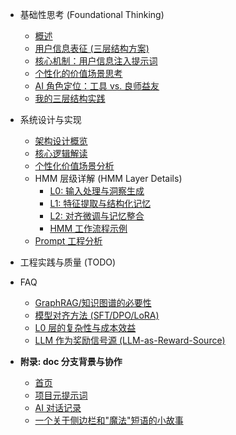 *   基础性思考 (Foundational Thinking)
    *   [概述](foundational-thinking/README.md)
    *   [用户信息表征 (三层结构方案)](foundational-thinking/foundational-3layer-user-representation.md)
    *   [核心机制：用户信息注入提示词](foundational-thinking/injecting-user-info-into-prompts.md)
    *   [个性化的价值场景思考](foundational-thinking/personalization-scenario-analysis.md)
    *   [AI 角色定位：工具 vs. 良师益友](foundational-thinking/ai-role-tool-vs-mentor.md)
    *   [我的三层结构实践](foundational-thinking/me-3layer-poc.md)

*  系统设计与实现
    *   [架构设计概览](architecture.md)    <!-- # 重点解释 How (整体) -->
    *   [核心逻辑解读](core-logic-explained.md)   <!-- # 重点解释 What & Why -->
    *   [个性化价值场景分析](foundational-thinking/personalization-scenario-analysis.md) <!-- New analysis doc -->
    *   HMM 层级详解 (HMM Layer Details) 
        *   [L0: 输入处理与洞察生成](layer-analysis/L0-deep-dive.md)
        *   [L1: 特征提取与结构化记忆](layer-analysis/L1-deep-dive.md)
        *   [L2: 对齐微调与记忆整合](layer-analysis/L2-deep-dive.md)
        *   [HMM 工作流程示例](layer-analysis/hmm-example-walkthrough.md)
    *   [Prompt 工程分析](analysis/prompt-engineering-deep-dive.md)  <!-- # 实现个性化的关键技术 -->

*  工程实践与质量 (TODO)
    <!-- *   [代码质量](code-quality.md)
    *   [测试策略](testing.md)
    *   [部署运维](deployment.md)
    *   [安全考量](security.md) -->

*   FAQ
    *   [GraphRAG/知识图谱的必要性](FAQ/necessity-of-graphrag.md)
    *   [模型对齐方法 (SFT/DPO/LoRA)](FAQ/alignment-methods.md)
    *   [L0 层的复杂性与成本效益](FAQ/L0-complexity-concerns.md)
    *   [LLM 作为奖励信号源 (LLM-as-Reward-Source)](FAQ/llm-as-reward-source.md)


*   **附录: doc 分支背景与协作**
    *   [首页](README.md)
    *   [项目元提示词](collaboration/context-and-roles.md)
    *   [AI 对话记录](analysis-dialogue-log.md)
    *   [一个关于侧边栏和"魔法"短语的小故事](collaboration/sidebar-resize-story.md)
